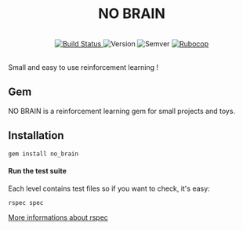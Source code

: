 <h1 align="center">NO BRAIN</h1>

<br/>

<div align="center">
  <a href='https://semaphoreci.com/nicolaslechenic/no_brain'>
    <img src='https://semaphoreci.com/api/v1/nicolaslechenic/no_brain/branches/master/shields_badge.svg' alt='Build Status'>
  </a>

  <img src="https://img.shields.io/badge/gem_version-0.1.0-fdba2c.svg?longCache=true&style=flat" alt="Version" />

  <img src="https://img.shields.io/badge/semver-2.0.0-fdba2c.svg?longCache=true&style=flat" alt="Semver" />

  <a href="https://github.com/bbatsov/ruby-style-guide">
    <img src="https://img.shields.io/badge/guideline-rubocop-blue.svg?longCache=true&style=flat" alt="Rubocop" />
  </a>
</div>

<br/>

Small and easy to use reinforcement learning !

## Gem

NO BRAIN is a reinforcement learning gem for small projects and toys.

## Installation

```shell
gem install no_brain
```

#### Run the test suite

Each level contains test files so if you want to check, it's easy:

```shell
rspec spec
```

[More informations about rspec](https://relishapp.com/rspec)